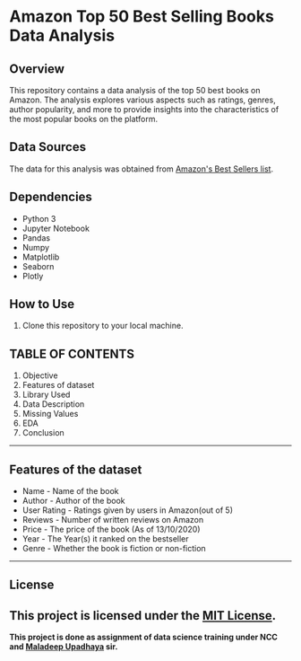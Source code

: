 
# Amazon Top 50 Best Selling Books Data Analysis

## Overview
This repository contains a data analysis of the top 50 best books on Amazon. The analysis explores various aspects such as ratings, genres, author popularity, and more to provide insights into the characteristics of the most popular books on the platform.

## Data Sources
The data for this analysis was obtained from [Amazon's Best Sellers list](https://www.kaggle.com/datasets/sootersaalu/amazon-top-50-bestselling-books-2009-2019).

## Dependencies
- Python 3
- Jupyter Notebook
- Pandas
- Numpy
- Matplotlib
- Seaborn
- Plotly

## How to Use
1. Clone this repository to your local machine.

## **TABLE OF CONTENTS**
1. Objective
2. Features of dataset
3. Library Used
4. Data Description
5. Missing Values
6. EDA 
7. Conclusion
------------------------------------------------------
 ## Features of the dataset

* Name - Name of the book
* Author - Author of the book
* User Rating - Ratings given by users in Amazon(out of 5)
* Reviews - Number of written reviews on Amazon
* Price - The price of the book (As of 13/10/2020)
* Year - The Year(s) it ranked on the bestseller
* Genre - Whether the book is fiction or non-fiction
-----------------------------------------------------
## License
This project is licensed under the [MIT License](LICENSE).
---------------------------------------------------------- 
**This project is done as assignment of data science training under NCC and [Maladeep Upadhaya](https://github.com/maladeep) sir.** 



 
